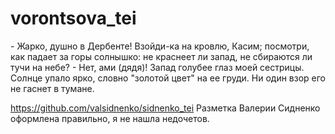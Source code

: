 # vorontsova_tei
<text><speech> 
<said type="direct" aloud="true"> - Жарко, душно в Дербенте! Взойди-ка на кровлю, Касим; посмотри, как падает за горы солнышко: не краснеет ли запад, не сбираются ли тучи на небе?</said>
</speech></text>
<text><speech> 
<said type="direct" aloud="true"> - Нет, ами (дядя)! Запад голубее глаз моей сестрицы. Солнце упало ярко, словно "золотой цвет" на ее груди. Ни один взор его не гаснет в тумане.</said>
</speech></text>


https://github.com/valsidnenko/sidnenko_tei
Разметка Валерии Сидненко оформлена правильно, я не нашла недочетов.

